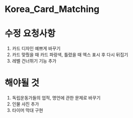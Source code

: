 # Korea_Card_Matching

# 수정 요청사항
1) 카드 디자인 예쁘게 바꾸기
2) 카드 맞췄을 때 카드 파랑색, 틀렸을 때 엑스 표시 후 다시 뒤집기
3) 레벨 건너뛰기 기능 추가

# 해야될 것
1) 독립운동가들의 업적, 명언에 관한 문제로 바꾸기
2) 인물 사진 추가
3) 타이머 막대 구현